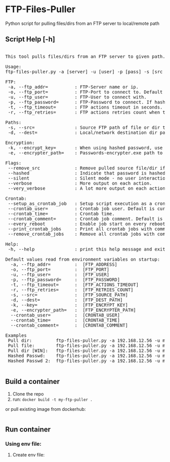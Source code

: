 # FTP-Files-Puller
Python script for pulling files/dirs from an FTP server to local/remote path

## Script Help [-h]
<pre>

This tool pulls files/dirs from an FTP server to given path.

Usage:
ftp-files-puller.py -a [server] -u [user] -p [pass] -s [src file/dir path] -d [dest dir path]  [flags]

FTP:
 -a, --ftp_addr=          : FTP-Server name or ip.
 -o, --ftp_port=          : FTP-Port to connect to. Default is 21
 -u, --ftp_user=          : FTP-User to connect with.
 -p, --ftp_password=      : FTP-Password to connect. If hashed add flag --hash.
 -t, --ftp_timeout=       : FTP actions timeout in seconds. Default is: 8
 -r, --ftp_retries=       : FTP actions retries count when timeout expires. Default is: 10

Paths:
 -s, --src=               : Source FTP path of file or dir to pull.
 -d, --dest=              : Local/network destination dir path.

Encryption:
 -k, --encrypt_key=       : When using hashed password, use this key to interpret it.
 -e, --encrypter_path=    : Passwords-encrypter.exe path to interpret hashed password instead of key.

Flags:
 --remove_src             : Remove pulled source file/dir if successful.
 --hashed                 : Indicate that password is hashed and it needs to be deciphered (using a key[-k] or encrypter[-e]).
 --silent                 : Silent mode - no user interaction.
 --verbose                : More output on each action.
 --very_verbose           : A lot more output on each action.

Crontab:
 --setup_as_crontab_job   : Setup script execution as a crontab job.
 --crontab_user=          : Crontab job user. Default is current logged on user.
 --crontab_time=          : Crontab time.
 --crontab_comment=       : Crontab job comment. Default is 'ftp-files-puller crontab job'.
 --every_reboot           : Enable job start on every reboot.
 --print_crontab_jobs     : Print all crontab jobs with comment provided by '--crontab_comment=' for provided user.
 --remove_crontab_jobs    : Remove all crontab jobs with comment provided by '--crontab_comment=' for provided user. Used for cancelling old/running jobs.

Help:
 -h, --help               : print this help message and exit

Default values read from environment variables on startup:
  -a, --ftp_addr=         :  [FTP_ADDRESS]
  -o, --ftp_port=         :  [FTP_PORT]
  -u, --ftp_user=         :  [FTP_USER]
  -p, --ftp_password=     :  [FTP_PASSWORD]
  -t, --ftp_timeout=      :  [FTP_ACTIONS_TIMEOUT]
  -r, --ftp_retries=      :  [FTP_RETRIES_COUNT]
  -s, --src=              :  [FTP_SOURCE_PATH]
  -d, --dest=             :  [FTP_DEST_PATH]
  -k, --key=              :  [FTP_ENCRYPT_KEY]
  -e, --encrypter_path=   :  [FTP_ENCRYPTER_PATH]
  --crontab_user=         :  [CRONTAB_USER]
  --crontab_time=         :  [CRONTAB_TIME]
  --crontab_comment=      :  [CRONTAB_COMMENT]

Examples
 Pull dir:         ftp-files-puller.py -a 192.168.12.56 -u myUser -p myPass123 -s /david_files/bash_scripts -d /usr/scripts --silent
 Pull file:        ftp-files-puller.py -a 192.168.12.56 -u myUser -p myPass123 -s /docs/usernames.txt -d /usr/docs --silent
 Pull dir [WIN]:   ftp-files-puller.py -a 192.168.12.56 -u myUser -p myPass123 -s /docs/usernames.txt -d C:\Users\david\Desktop --silent
 Hashed Passwd:    ftp-files-puller.py -a 192.168.12.56 -u myUser -p 21f8j9f8jw9sdui -k 2u3r9dewfjf -s /docs/usernames.txt -d C:\Users\david\Desktop --hashed --silent
 Hashed Passwd 2:  ftp-files-puller.py -a 192.168.12.56 -u myUser -p 21f8j9f8jw9sdui -e D:\PasswordsEncrypter\passwords-encrypter.exe -s /docs/usernames.txt -d C:\Users\david\Desktop --hashed --silent

</pre>

## Build a container
1. Clone the repo
2. run: ```docker build -t my-ftp-puller .```  

or pull existing image from dockerhub: 
```docker push davis8988/ftp-puller:python-3.7.2-slim
```  


## Run container
### Using env file:
1. Create env file: 